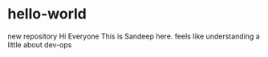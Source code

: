 # hello-world
new repository
Hi Everyone
This is Sandeep here. feels like understanding a little about dev-ops
